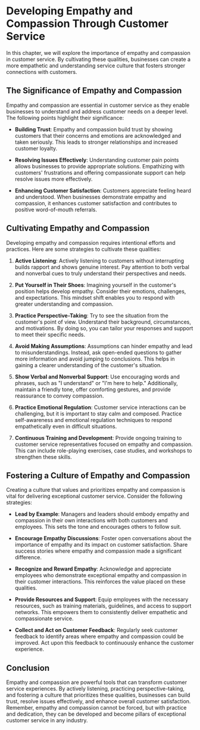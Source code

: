 Developing Empathy and Compassion Through Customer Service
=====================================================================

In this chapter, we will explore the importance of empathy and compassion in customer service. By cultivating these qualities, businesses can create a more empathetic and understanding service culture that fosters stronger connections with customers.

The Significance of Empathy and Compassion
------------------------------------------

Empathy and compassion are essential in customer service as they enable businesses to understand and address customer needs on a deeper level. The following points highlight their significance:

* **Building Trust**: Empathy and compassion build trust by showing customers that their concerns and emotions are acknowledged and taken seriously. This leads to stronger relationships and increased customer loyalty.

* **Resolving Issues Effectively**: Understanding customer pain points allows businesses to provide appropriate solutions. Empathizing with customers' frustrations and offering compassionate support can help resolve issues more effectively.

* **Enhancing Customer Satisfaction**: Customers appreciate feeling heard and understood. When businesses demonstrate empathy and compassion, it enhances customer satisfaction and contributes to positive word-of-mouth referrals.

Cultivating Empathy and Compassion
----------------------------------

Developing empathy and compassion requires intentional efforts and practices. Here are some strategies to cultivate these qualities:

1. **Active Listening**: Actively listening to customers without interrupting builds rapport and shows genuine interest. Pay attention to both verbal and nonverbal cues to truly understand their perspectives and needs.

2. **Put Yourself in Their Shoes**: Imagining yourself in the customer's position helps develop empathy. Consider their emotions, challenges, and expectations. This mindset shift enables you to respond with greater understanding and compassion.

3. **Practice Perspective-Taking**: Try to see the situation from the customer's point of view. Understand their background, circumstances, and motivations. By doing so, you can tailor your responses and support to meet their specific needs.

4. **Avoid Making Assumptions**: Assumptions can hinder empathy and lead to misunderstandings. Instead, ask open-ended questions to gather more information and avoid jumping to conclusions. This helps in gaining a clearer understanding of the customer's situation.

5. **Show Verbal and Nonverbal Support**: Use encouraging words and phrases, such as "I understand" or "I'm here to help." Additionally, maintain a friendly tone, offer comforting gestures, and provide reassurance to convey compassion.

6. **Practice Emotional Regulation**: Customer service interactions can be challenging, but it is important to stay calm and composed. Practice self-awareness and emotional regulation techniques to respond empathetically even in difficult situations.

7. **Continuous Training and Development**: Provide ongoing training to customer service representatives focused on empathy and compassion. This can include role-playing exercises, case studies, and workshops to strengthen these skills.

Fostering a Culture of Empathy and Compassion
---------------------------------------------

Creating a culture that values and prioritizes empathy and compassion is vital for delivering exceptional customer service. Consider the following strategies:

* **Lead by Example**: Managers and leaders should embody empathy and compassion in their own interactions with both customers and employees. This sets the tone and encourages others to follow suit.

* **Encourage Empathy Discussions**: Foster open conversations about the importance of empathy and its impact on customer satisfaction. Share success stories where empathy and compassion made a significant difference.

* **Recognize and Reward Empathy**: Acknowledge and appreciate employees who demonstrate exceptional empathy and compassion in their customer interactions. This reinforces the value placed on these qualities.

* **Provide Resources and Support**: Equip employees with the necessary resources, such as training materials, guidelines, and access to support networks. This empowers them to consistently deliver empathetic and compassionate service.

* **Collect and Act on Customer Feedback**: Regularly seek customer feedback to identify areas where empathy and compassion could be improved. Act upon this feedback to continuously enhance the customer experience.

Conclusion
----------

Empathy and compassion are powerful tools that can transform customer service experiences. By actively listening, practicing perspective-taking, and fostering a culture that prioritizes these qualities, businesses can build trust, resolve issues effectively, and enhance overall customer satisfaction. Remember, empathy and compassion cannot be forced, but with practice and dedication, they can be developed and become pillars of exceptional customer service in any industry.
